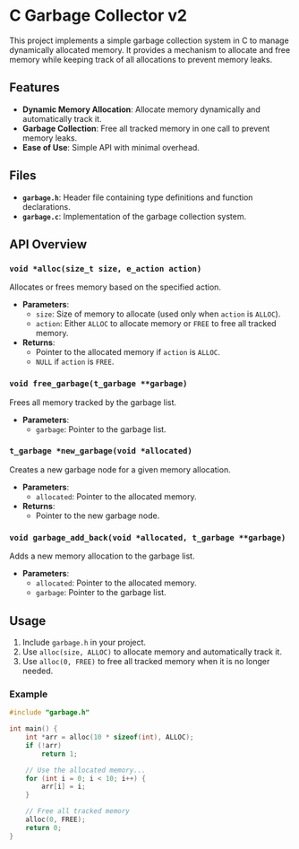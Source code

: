 # C Garbage Collector v2

This project implements a simple garbage collection system in C to manage dynamically allocated memory. It provides a mechanism to allocate and free memory while keeping track of all allocations to prevent memory leaks.

## Features

- **Dynamic Memory Allocation**: Allocate memory dynamically and automatically track it.
- **Garbage Collection**: Free all tracked memory in one call to prevent memory leaks.
- **Ease of Use**: Simple API with minimal overhead.

## Files

- **`garbage.h`**: Header file containing type definitions and function declarations.
- **`garbage.c`**: Implementation of the garbage collection system.

## API Overview

### `void *alloc(size_t size, e_action action)`

Allocates or frees memory based on the specified action.

- **Parameters**:
  - `size`: Size of memory to allocate (used only when `action` is `ALLOC`).
  - `action`: Either `ALLOC` to allocate memory or `FREE` to free all tracked memory.
- **Returns**:
  - Pointer to the allocated memory if `action` is `ALLOC`.
  - `NULL` if `action` is `FREE`.

### `void free_garbage(t_garbage **garbage)`

Frees all memory tracked by the garbage list.

- **Parameters**:
  - `garbage`: Pointer to the garbage list.

### `t_garbage *new_garbage(void *allocated)`

Creates a new garbage node for a given memory allocation.

- **Parameters**:
  - `allocated`: Pointer to the allocated memory.
- **Returns**:
  - Pointer to the new garbage node.

### `void garbage_add_back(void *allocated, t_garbage **garbage)`

Adds a new memory allocation to the garbage list.

- **Parameters**:
  - `allocated`: Pointer to the allocated memory.
  - `garbage`: Pointer to the garbage list.

## Usage

1. Include `garbage.h` in your project.
2. Use `alloc(size, ALLOC)` to allocate memory and automatically track it.
3. Use `alloc(0, FREE)` to free all tracked memory when it is no longer needed.

### Example

```c
#include "garbage.h"

int main() {
    int *arr = alloc(10 * sizeof(int), ALLOC);
    if (!arr)
        return 1;

    // Use the allocated memory...
    for (int i = 0; i < 10; i++) {
        arr[i] = i;
    }

    // Free all tracked memory
    alloc(0, FREE);
    return 0;
}
```
